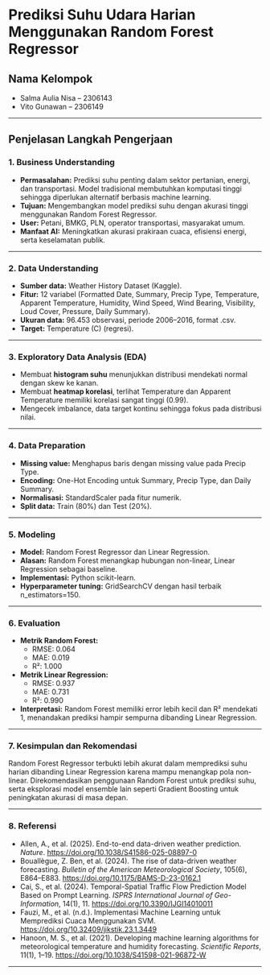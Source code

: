 # Prediksi Suhu Udara Harian Menggunakan Random Forest Regressor

##  Nama Kelompok
- Salma Aulia Nisa – 2306143  
- Vito Gunawan – 2306149

---

##  Penjelasan Langkah Pengerjaan

### 1. Business Understanding
- **Permasalahan:** Prediksi suhu penting dalam sektor pertanian, energi, dan transportasi. Model tradisional membutuhkan komputasi tinggi sehingga diperlukan alternatif berbasis machine learning.  
- **Tujuan:** Mengembangkan model prediksi suhu dengan akurasi tinggi menggunakan Random Forest Regressor.  
- **User:** Petani, BMKG, PLN, operator transportasi, masyarakat umum.  
- **Manfaat AI:** Meningkatkan akurasi prakiraan cuaca, efisiensi energi, serta keselamatan publik.

---

### 2. Data Understanding
- **Sumber data:** Weather History Dataset (Kaggle).  
- **Fitur:** 12 variabel (Formatted Date, Summary, Precip Type, Temperature, Apparent Temperature, Humidity, Wind Speed, Wind Bearing, Visibility, Loud Cover, Pressure, Daily Summary).  
- **Ukuran data:** 96.453 observasi, periode 2006–2016, format .csv.  
- **Target:** Temperature (C) (regresi).

---

### 3. Exploratory Data Analysis (EDA)
- Membuat **histogram suhu** menunjukkan distribusi mendekati normal dengan skew ke kanan.  
- Membuat **heatmap korelasi**, terlihat Temperature dan Apparent Temperature memiliki korelasi sangat tinggi (0.99).  
- Mengecek imbalance, data target kontinu sehingga fokus pada distribusi nilai.

---

### 4. Data Preparation
- **Missing value:** Menghapus baris dengan missing value pada Precip Type.  
- **Encoding:** One-Hot Encoding untuk Summary, Precip Type, dan Daily Summary.  
- **Normalisasi:** StandardScaler pada fitur numerik.  
- **Split data:** Train (80%) dan Test (20%).

---

### 5. Modeling
- **Model:** Random Forest Regressor dan Linear Regression.  
- **Alasan:** Random Forest menangkap hubungan non-linear, Linear Regression sebagai baseline.  
- **Implementasi:** Python scikit-learn.  
- **Hyperparameter tuning:** GridSearchCV dengan hasil terbaik n_estimators=150.

---

### 6. Evaluation
- **Metrik Random Forest:**  
  - RMSE: 0.064  
  - MAE: 0.019  
  - R²: 1.000
- **Metrik Linear Regression:**  
  - RMSE: 0.937  
  - MAE: 0.731  
  - R²: 0.990
- **Interpretasi:** Random Forest memiliki error lebih kecil dan R² mendekati 1, menandakan prediksi hampir sempurna dibanding Linear Regression.

---

### 7. Kesimpulan dan Rekomendasi
Random Forest Regressor terbukti lebih akurat dalam memprediksi suhu harian dibanding Linear Regression karena mampu menangkap pola non-linear. Direkomendasikan penggunaan Random Forest untuk prediksi suhu, serta eksplorasi model ensemble lain seperti Gradient Boosting untuk peningkatan akurasi di masa depan.

---

### 8. Referensi
- Allen, A., et al. (2025). End-to-end data-driven weather prediction. *Nature*. https://doi.org/10.1038/S41586-025-08897-0  
- Bouallègue, Z. Ben, et al. (2024). The rise of data-driven weather forecasting. *Bulletin of the American Meteorological Society*, 105(6), E864–E883. https://doi.org/10.1175/BAMS-D-23-0162.1  
- Cai, S., et al. (2024). Temporal-Spatial Traffic Flow Prediction Model Based on Prompt Learning. *ISPRS International Journal of Geo-Information*, 14(1), 11. https://doi.org/10.3390/IJGI14010011  
- Fauzi, M., et al. (n.d.). Implementasi Machine Learning untuk Memprediksi Cuaca Menggunakan SVM. https://doi.org/10.32409/jikstik.23.1.3449  
- Hanoon, M. S., et al. (2021). Developing machine learning algorithms for meteorological temperature and humidity forecasting. *Scientific Reports*, 11(1), 1–19. https://doi.org/10.1038/S41598-021-96872-W

---
